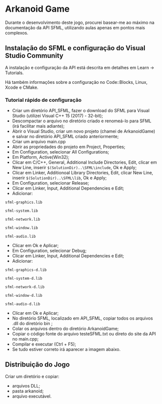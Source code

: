 # Arkanoid Game

Durante o desenvolvimento deste jogo, procurei basear-me ao máximo na documentação da API SFML, utilizando aulas apenas em pontos mais complexos.

## Instalação do SFML e configuração do Visual Studio Community
A instalação e configuração da API está descrita em detalhes em Learn -> Tutorials.

Há também informações sobre a configuração no Code::Blocks, Linux, Xcode e CMake.

### Tutorial rápido de configuração

- Criar um diretório API_SFML, fazer o download do SFML para Visual Studio (utilizei Visual C++ 15 (2017) - 32-bit);
- Descompactar o arquivo no diretório criado e renomeá-lo para SFML (irá facilitar mais adiante);
- Abrir o Visual Studio, criar um novo projeto (chamei de ArkanoidGame) e salvar no diretório API_SFML criado anteriormente;
- Criar um arquivo main.cpp
- Abrir as propriedades do projeto em Project, Properties;
- Em Configuration, selecionar All Configurations;
- Em Platform, Active(Win32);
- Clicar em C/C++, General, Additional Include Directories, Edit, clicar em New Line, inserir ``` $(SolutionDir)..\SFML\include ```, Ok e Apply;
- Clicar em Linker, Additionoal Library Directories, Edit, clicar New Line, inserir ``` $(SolutionDir)..\SFML\lib ```, Ok e Apply;
- Em Configuration, selecionar Release;
- Clicar em Linker, Input, Additional Dependencies e Edit;
- Adicionar:
```
sfml-graphics.lib

sfml-system.lib

sfml-network.lib

sfml-window.lib

sfml-audio.lib
```
- Clicar em Ok e Aplicar;
- Em Configuration, selecionar Debug;
- Clicar em Linker, Input, Additional Dependencies e Edit;
- Adicionar:
```
sfml-graphics-d.lib

sfml-system-d.lib

sfml-network-d.lib

sfml-window-d.lib

sfml-audio-d.lib
```
- Clicar em Ok e Aplicar;
- No diretório SFML, localizado em API_SFML, copiar todos os arquivos .dll do diretório bin ;
- Colar os arquivos dentro do diretório ArkanoidGame;
- Copiar o código fonte do arquivo testeSFML.txt ou direto do site da API no main.cpp;
- Compilar e executar (Ctrl + F5);
- Se tudo estiver correto irá aparecer a imagem abaixo.






## Distribuição do Jogo
Criar um diretório e copiar:
- arquivos DLL;
- pasta arkanoid;
- arquivo executável.
